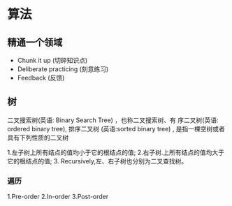 # 算法

## 精通一个领域

* Chunk it up (切碎知识点)
* Deliberate practicing (刻意练习)
* Feedback (反馈)

## 树

二叉搜索树(英语: Binary Search Tree) ，也称二叉搜索树、有
序二叉树(英语: ordered binary tree),
排序二叉树
(英语:sorted binary tree) ,
是指一棵空树或者具有下列性质的二叉树

1.左子树上所有结点的值均小于它的根结点的值;
2.右子树.上所有结点的值均大于它的根结点的值;
3. Recursively,左、右子树也分别为二叉查找树。


### 遍历
1.Pre-order 
2.In-order
3.Post-order 



